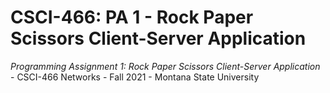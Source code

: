 # CSCI-466: PA 1 - Rock Paper Scissors Client-Server Application

*Programming Assignment 1: Rock Paper Scissors Client-Server Application* - CSCI-466 Networks - Fall 2021 - Montana State University
